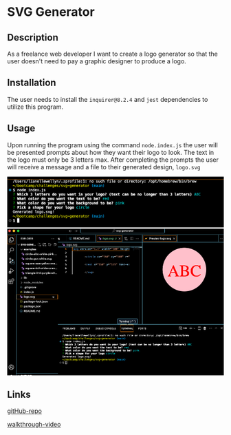 # SVG Generator

## Description

As a freelance web developer I want to create a logo generator so that the user doesn't need to pay a graphic designer to produce a logo.


## Installation

The user needs to install the `inquirer@8.2.4` and `jest` dependencies to utilize this program.

## Usage

Upon running the program using the command `node.index.js` the user will be presented prompts about how they want their logo to look. The text in the logo must only be 3 letters max. After completing the prompts the user will receive a message and a file to their generated design, `logo.svg`

![svg-cli-screenshot](images/svg-cli.png)
![svg-generated](images/svg-generated.png)

## Links
[gitHub-repo](https://github.com/lllewell/svg-generator)

[walkthrough-video](https://drive.google.com/file/d/1bqJchSwuwWiRkMd7PX5vwDsHT6-yJLuM/view?usp=sharing)